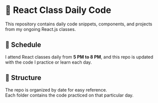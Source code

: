 # 📘 React Class Daily Code

This repository contains daily code snippets, components, and projects from my ongoing React.js classes.

## 📅 Schedule

I attend React classes daily from **5 PM to 8 PM**, and this repo is updated with the code I practice or learn each day.

## 📁 Structure

The repo is organized by date for easy reference.  
Each folder contains the code practiced on that particular day.


